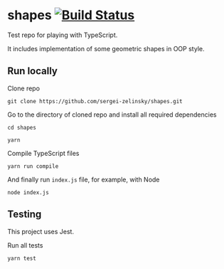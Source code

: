 # shapes [![Build Status](https://travis-ci.org/sergei-zelinsky/shapes.svg?branch=master)](https://travis-ci.org/sergei-zelinsky/shapes)

Test repo for playing with TypeScript.

It includes implementation of some geometric shapes in OOP style.

## Run locally

Clone repo

```
git clone https://github.com/sergei-zelinsky/shapes.git
```
Go to the directory of cloned repo and install all required dependencies

```
cd shapes

yarn
```

Compile TypeScript files

```
yarn run compile
```

And finally run `index.js` file, for example, with Node

```
node index.js
```

## Testing

This project uses Jest.

Run all tests

```
yarn test
```
